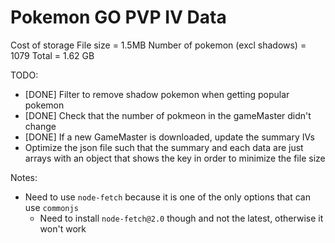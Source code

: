 # Pokemon GO PVP IV Data

Cost of storage
File size = 1.5MB
Number of pokemon (excl shadows) = 1079
Total = 1.62 GB

TODO:
- [DONE] Filter to remove shadow pokemon when getting popular pokemon
- [DONE] Check that the number of pokmeon in the gameMaster didn't change
- [DONE] If a new GameMaster is downloaded, update the summary IVs
- Optimize the json file such that the summary and each data are just arrays with an object that shows the key in order to minimize the file size

Notes:
- Need to use `node-fetch` because it is one of the only options that can use `commonjs`
  - Need to install `node-fetch@2.0` though and not the latest, otherwise it won't work
